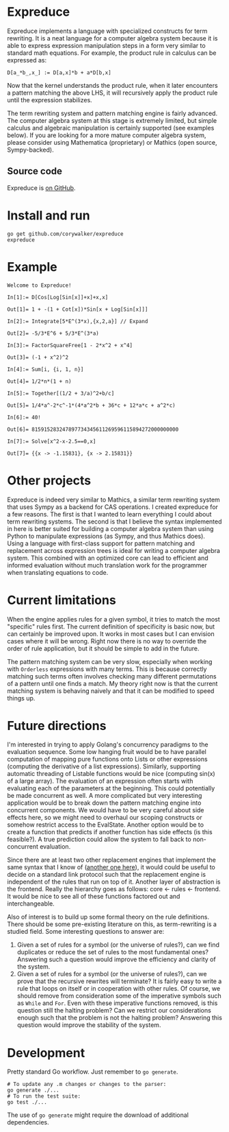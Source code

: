 # Expreduce

Expreduce implements a language with specialized constructs for term rewriting. It is a neat language for a computer algebra system because it is able to express expression manipulation steps in a form very similar to standard math equations. For example, the product rule in calculus can be expressed as:

```wl
D[a_*b_,x_] := D[a,x]*b + a*D[b,x]
```

Now that the kernel understands the product rule, when it later encounters a pattern matching the above LHS, it will recursively apply the product rule until the expression stabilizes.

The term rewriting system and pattern matching engine is fairly advanced. The computer algebra system at this stage is extremely limited, but simple calculus and algebraic manipulation is certainly supported (see examples below). If you are looking for a more mature computer algebra system, please consider using Mathematica (proprietary) or Mathics (open source, Sympy-backed).

## Source code

Expreduce is [on GitHub](https://github.com/corywalker/expreduce).

# Install and run
```
go get github.com/corywalker/expreduce
expreduce
```

# Example
```wl
Welcome to Expreduce!

In[1]:= D[Cos[Log[Sin[x]]+x]+x,x]

Out[1]= 1 + -(1 + Cot[x])*Sin[x + Log[Sin[x]]]

In[2]:= Integrate[5*E^(3*x),{x,2,a}] // Expand

Out[2]= -5/3*E^6 + 5/3*E^(3*a)

In[3]:= FactorSquareFree[1 - 2*x^2 + x^4]

Out[3]= (-1 + x^2)^2

In[4]:= Sum[i, {i, 1, n}]

Out[4]= 1/2*n*(1 + n)

In[5]:= Together[(1/2 + 3/a)^2+b/c]

Out[5]= 1/4*a^-2*c^-1*(4*a^2*b + 36*c + 12*a*c + a^2*c)

In[6]:= 40!

Out[6]= 815915283247897734345611269596115894272000000000

In[7]:= Solve[x^2-x-2.5==0,x]

Out[7]= {{x -> -1.15831}, {x -> 2.15831}}
```

# Other projects

Expreduce is indeed very similar to Mathics, a similar term rewriting system that uses Sympy as a backend for CAS operations. I created expreduce for a few reasons. The first is that I wanted to learn everything I could about term rewriting systems. The second is that I believe the syntax implemented in here is better suited for building a computer algebra system than using Python to manipulate expressions (as Sympy, and thus Mathics does). Using a language with first-class support for pattern matching and replacement across expression trees is ideal for writing a computer algebra system. This combined with an optimized core can lead to efficient and informed evaluation without much translation work for the programmer when translating equations to code.

# Current limitations

When the engine applies rules for a given symbol, it tries to match the most "specific" rules first. The current definition of specificity is basic now, but can certainly be improved upon. It works in most cases but I can envision cases where it will be wrong. Right now there is no way to override the order of rule application, but it should be simple to add in the future.

The pattern matching system can be very slow, especially when working with `Orderless` expressions with many terms. This is because correctly matching such terms often involves checking many different permutations of a pattern until one finds a match. My theory right now is that the current matching system is behaving naively and that it can be modified to speed things up.

# Future directions

I'm interested in trying to apply Golang's concurrency paradigms to the evaluation sequence. Some low hanging fruit would be to have parallel computation of mapping pure functions onto Lists or other expressions (computing the derivative of a list expressions). Similarly, supporting automatic threading of Listable functions would be nice (computing sin(x) of a large array). The evaluation of an expression often starts with evaluating each of the parameters at the beginning. This could potentially be made concurrent as well. A more complicated but very interesting application would be to break down the pattern matching engine into concurrent components. We would have to be very careful about side effects here, so we might need to overhaul our scoping constructs or somehow restrict access to the EvalState. Another option would be to create a function that predicts if another function has side effects (is this feasible?). A true prediction could allow the system to fall back to non-concurrent evaluation.

Since there are at least two other replacement engines that implement the same syntax that I know of ([another one here](https://github.com/jyh1/mmaclone)), it would could be useful to decide on a standard link protocol such that the replacement engine is independent of the rules that run on top of it. Another layer of abstraction is the frontend. Really the hierarchy goes as follows: core <- rules <- frontend. It would be nice to see all of these functions factored out and interchangeable.

Also of interest is to build up some formal theory on the rule definitions. There should be some pre-existing literature on this, as term-rewriting is a studied field. Some interesting questions to answer are:

1. Given a set of rules for a symbol (or the universe of rules?), can we find duplicates or reduce the set of rules to the most fundamental ones? Answering such a question would improve the efficiency and clarity of the system.
2. Given a set of rules for a symbol (or the universe of rules?), can we prove that the recursive rewrites will terminate? It is fairly easy to write a rule that loops on itself or in cooperation with other rules. Of course, we should remove from consideration some of the imperative symbols such as `While` and `For`. Even with these imperative functions removed, is this question still the halting problem? Can we restrict our considerations enough such that the problem is not the halting problem? Answering this question would improve the stability of the system.

# Development

Pretty standard Go workflow. Just remember to `go generate`.
```
# To update any .m changes or changes to the parser:
go generate ./...
# To run the test suite:
go test ./...
```

The use of `go generate` might require the download of additional dependencies.
